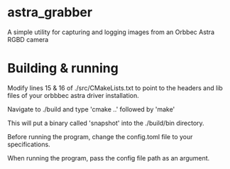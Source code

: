 # astra_grabber
A simple utility for capturing and logging images from an Orbbec Astra RGBD camera

# Building & running

Modify lines 15 & 16 of ./src/CMakeLists.txt to point to the headers and lib files of your orbbbec astra driver installation.

Navigate to ./build and type 'cmake ..' followed by 'make'

This will put a binary called 'snapshot' into the ./build/bin directory.

Before running the program, change the config.toml file to your specifications.

When running the program, pass the config file path as an argument.
